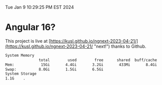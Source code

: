 Tue Jan  9 10:29:25 PM EST 2024

# Angular 16?


This project is live at [https://kusl.github.io/ngnext-2023-04-21/](https://kusl.github.io/ngnext-2023-04-21/ "next!") thanks to Github.

```bash
System Memory
               total        used        free      shared  buff/cache   available
Mem:            15Gi       4.4Gi       3.2Gi       433Mi       8.4Gi        10Gi
Swap:          8.0Gi       1.5Gi       6.5Gi
System Storage
1.1G	.
```
```bash
